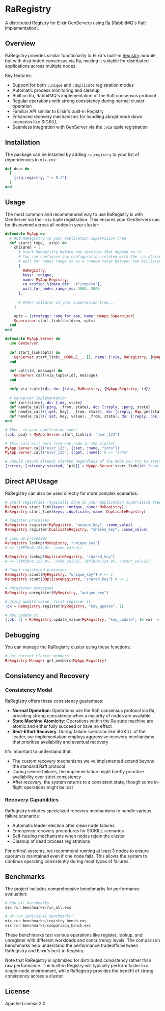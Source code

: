 # RaRegistry

A distributed Registry for Elixir GenServers using [Ra](https://github.com/rabbitmq/ra) (RabbitMQ's Raft implementation).

## Overview

RaRegistry provides similar functionality to Elixir's built-in [Registry](https://hexdocs.pm/elixir/Registry.html) module, but with distributed consensus via Ra, making it suitable for distributed applications across multiple nodes.

Key features:
- Support for both `:unique` and `:duplicate` registration modes
- Automatic process monitoring and cleanup
- Built on Ra, RabbitMQ's implementation of the Raft consensus protocol
- Regular operations with strong consistency during normal cluster operation
- Familiar API similar to Elixir's built-in Registry
- Enhanced recovery mechanisms for handling abrupt node down scenarios like SIGKILL
- Seamless integration with GenServer via the `:via` tuple registration

## Installation

The package can be installed by adding `ra_registry` to your list of dependencies in `mix.exs`:

```elixir
def deps do
  [
    {:ra_registry, "~> 0.1"}
  ]
end
```

## Usage

The most common and recommended way to use RaRegistry is with GenServer via the `:via` tuple registration. This ensures your GenServers can be discovered across all nodes in your cluster:

```elixir
defmodule MyApp do
  # Add RaRegistry to your application supervision tree
  def start(_type, _args) do
    children = [
      # Start RaRegistry before any services that depend on it
      # You can configure any configuration related with the :ra cluster under ra_config.
      # wait for nodes range ms is a random range between two milliseconds values to ensure nodes are properly connected
      {
        RaRegistry,
        keys: :unique,
        name: MyApp.Registry,
        ra_config: %{data_dir: ~c"/tmp/ra"},
        wait_for_nodes_range_ms: 3000..5000
      },
      
      # Other children in your supervision tree...
    ]

    opts = [strategy: :one_for_one, name: MyApp.Supervisor]
    Supervisor.start_link(children, opts)
  end
end

defmodule MyApp.Server do
  use GenServer
  
  def start_link(opts) do
    GenServer.start_link(__MODULE__, [], name: {:via, RaRegistry, {MyApp.Registry, opts[:id]}})
  end
  
  def call(id, message) do
    GenServer.call(via_tuple(id), message)
  end

  defp via_tuple(id), do: {:via, RaRegistry, {MyApp.Registry, id}}
  
  # GenServer implementation
  def init(state), do: {:ok, state}
  def handle_call(:ping, _from, state), do: {:reply, :pong, state}
  def handle_call({:get, key}, _from, state), do: {:reply, Map.get(state, key), state}
  def handle_call({:set, key, value}, _from, state), do: {:reply, :ok, Map.put(state, key, value)}
end

# Then, in your application code:
{:ok, pid} = MyApp.Server.start_link(id: "user_123")

# This call will work from any node in the cluster
MyApp.Server.call("user_123", {:set, :name, "John"})
MyApp.Server.call("user_123", {:get, :name}) # => "John"

# Should return already started regardless of the node you try to start the Server
{:error, {:already_started, ^pid}} = MyApp.Server.start_link(id: "user_123")
```

## Direct API Usage

RaRegistry can also be used directly for more complex scenarios:

```elixir
# Start registries (typically done in your application supervision tree)
RaRegistry.start_link(keys: :unique, name: MyRegistry)
RaRegistry.start_link(keys: :duplicate, name: DuplicateRegistry)

# Register processes
RaRegistry.register(MyRegistry, "unique_key", :some_value)
RaRegistry.register(DuplicateRegistry, "shared_key", :some_value)

# Look up processes
RaRegistry.lookup(MyRegistry, "unique_key")
# => [{#PID<0.123.0>, :some_value}]

RaRegistry.lookup(DuplicateRegistry, "shared_key")
# => [{#PID<0.123.0>, :some_value}, {#PID<0.124.0>, :other_value}]

# Count registered processes
RaRegistry.count(MyRegistry, "unique_key") # => 1
RaRegistry.count(DuplicateRegistry, "shared_key") # => 2

# Unregister processes
RaRegistry.unregister(MyRegistry, "unique_key")

# Using update value, first register it
:ok = RaRegistry.register(MyRegistry, "key_update", 1)

# Now update it
{:ok, 2} = RaRegistry.update_value(MyRegistry, "key_update", fn val -> val + 1 end)
```

## Debugging

You can manage the RaRegistry cluster using these functions:

```elixir
# Get current cluster members
RaRegistry.Manager.get_members(MyApp.Registry)
```

## Consistency and Recovery

### Consistency Model

RaRegistry offers these consistency guarantees:

- **Normal Operation**: Operations use the Raft consensus protocol via Ra, providing strong consistency when a majority of nodes are available
- **State Machine Atomicity**: Operations within the Ra state machine are atomic and either fully succeed or have no effect
- **Best-Effort Recovery**: During failure scenarios like SIGKILL of the leader, our implementation employs aggressive recovery mechanisms that prioritize availability and eventual recovery

It's important to understand that:
- The custom recovery mechanisms we've implemented extend beyond the standard Raft protocol
- During severe failures, the implementation might briefly prioritize availability over strict consistency
- After recovery, the system returns to a consistent state, though some in-flight operations might be lost

### Recovery Capabilities

RaRegistry includes specialized recovery mechanisms to handle various failure scenarios:

- Automatic leader election after clean node failures
- Emergency recovery procedures for SIGKILL scenarios
- Self-healing mechanisms when nodes rejoin the cluster
- Cleanup of dead process registrations

For critical systems, we recommend running at least 3 nodes to ensure quorum is maintained even if one node fails. This allows the system to continue operating consistently during most types of failures.

## Benchmarks

The project includes comprehensive benchmarks for performance evaluation:

```elixir
# Run all benchmarks
mix run benchmarks/run_all.exs

# Or run individual benchmarks:
mix run benchmarks/registry_bench.exs
mix run benchmarks/comparison_bench.exs
```

These benchmarks test various operations like register, lookup, and unregister with different workloads and concurrency levels. The comparison benchmarks help understand the performance tradeoffs between RaRegistry and Elixir's built-in Registry.

Note that RaRegistry is optimized for distributed consistency rather than raw performance. The built-in Registry will typically perform faster in a single-node environment, while RaRegistry provides the benefit of strong consistency across a cluster.

## License

Apache License 2.0

